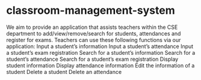 # classroom-management-system

We aim to provide an application that assists teachers within the CSE department to add/view/remove/search for students, attendances and register for exams. 
Teachers can use these following functions via our application:
Input a student’s information
Input a student’s attendance
Input a student’s exam registration
Search for a student’s information
Search for a student’s attendance
Search for a student’s exam registration
Display student information
Display attendance information
Edit the information of a student
Delete a student
Delete an attendance
